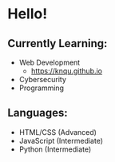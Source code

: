# Hello!

## Currently Learning:
- Web Development
  - https://knqu.github.io
- Cybersecurity
- Programming

## Languages:
- HTML/CSS (Advanced)
- JavaScript (Intermediate)
- Python (Intermediate)
